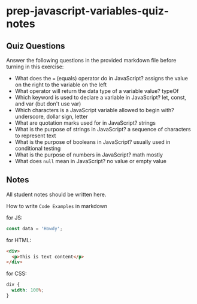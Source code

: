 # prep-javascript-variables-quiz-notes

## Quiz Questions

Answer the following questions in the provided markdown file before turning in this exercise:

- What does the `=` (equals) operator do in JavaScript?
  assigns the value on the right to the variable on the left
- What operator will return the data type of a variable value?
  typeOf
- Which keyword is used to declare a variable in JavaScript?
  let, const, and var (but don't use var)
- Which characters is a JavaScript variable allowed to begin with?
  underscore, dollar sign, letter
- What are quotation marks used for in JavaScript?
  strings
- What is the purpose of strings in JavaScript?
  a sequence of characters to represent text
- What is the purpose of booleans in JavaScript?
  usually used in conditional testing
- What is the purpose of numbers in JavaScript?
  math mostly
- What does `null` mean in JavaScript?
  no value or empty value

## Notes

All student notes should be written here.

How to write `Code Examples` in markdown

for JS:

```javascript
const data = 'Howdy';
```

for HTML:

```html
<div>
  <p>This is text content</p>
</div>
```

for CSS:

```css
div {
  width: 100%;
}
```
